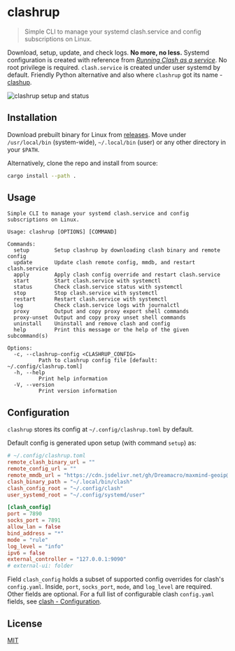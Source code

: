 # clashrup

> Simple CLI to manage your systemd clash.service and config subscriptions on Linux.

Download, setup, update, and check logs. **No more, no less.** Systemd configuration is created with reference from
[*Running Clash as a service*](https://github.com/Dreamacro/clash/wiki/Running-Clash-as-a-service). No root privilege is
required. `clash.service` is created under user systemd by default. Friendly Python alternative and also where
`clashrup` got its name - [clashup](https://github.com/felinae98/clashup).

![clashrup setup and status](https://user-images.githubusercontent.com/32114380/210215197-e326ab4f-6b9e-40ee-9459-1ecededc869c.png)

## Installation

Download prebuilt binary for Linux from [releases](https://github.com/spencerwooo/clashrup/releases/latest). Move under
`/usr/local/bin` (system-wide), `~/.local/bin` (user) or any other directory in your `$PATH`.

Alternatively, clone the repo and install from source:

```bash
cargo install --path .
```

## Usage

```
Simple CLI to manage your systemd clash.service and config subscriptions on Linux.

Usage: clashrup [OPTIONS] [COMMAND]

Commands:
  setup        Setup clashrup by downloading clash binary and remote config
  update       Update clash remote config, mmdb, and restart clash.service
  apply        Apply clash config override and restart clash.service
  start        Start clash.service with systemctl
  status       Check clash.service status with systemctl
  stop         Stop clash.service with systemctl
  restart      Restart clash.service with systemctl
  log          Check clash.service logs with journalctl
  proxy        Output and copy proxy export shell commands
  proxy-unset  Output and copy proxy unset shell commands
  uninstall    Uninstall and remove clash and config
  help         Print this message or the help of the given subcommand(s)

Options:
  -c, --clashrup-config <CLASHRUP_CONFIG>
          Path to clashrup config file [default: ~/.config/clashrup.toml]
  -h, --help
          Print help information
  -V, --version
          Print version information
```

## Configuration

`clashrup` stores its config at `~/.config/clashrup.toml` by default.

Default config is generated upon setup (with command `setup`) as:

```toml
# ~/.config/clashrup.toml
remote_clash_binary_url = ""
remote_config_url = ""
remote_mmdb_url = "https://cdn.jsdelivr.net/gh/Dreamacro/maxmind-geoip@release/Country.mmdb"
clash_binary_path = "~/.local/bin/clash"
clash_config_root = "~/.config/clash"
user_systemd_root = "~/.config/systemd/user"

[clash_config]
port = 7890
socks_port = 7891
allow_lan = false
bind_address = "*"
mode = "rule"
log_level = "info"
ipv6 = false
external_controller = "127.0.0.1:9090"
# external-ui: folder
```

Field `clash_config` holds a subset of supported config overrides for clash's `config.yaml`. Inside, `port`,
`socks_port`, `mode`, and `log_level` are required. Other fields are optional. For a full list of configurable clash
`config.yaml` fields, see [clash - Configuration](https://github.com/Dreamacro/clash/wiki/configuration).

## License

[MIT](LICENSE)
